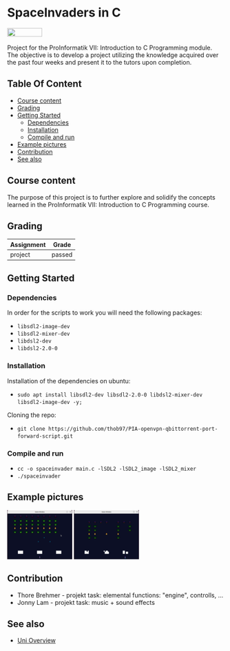 # SpaceInvaders in C

<p float="left">
    <img src="./example_pictures/preview.gif"  width="40%" height="40%">
</p>

Project for the ProInformatik VII: Introduction to C Programming module. The objective is to develop a project utilizing the knowledge acquired over the past four weeks and present it to the tutors upon completion.

## Table Of Content

- [Course content](#course-content)
- [Grading](#grading)
- [Getting Started](#getting-started)
  - [Dependencies](#dependencies)
  - [Installation](#installation)
  - [Compile and run](#compile-and-run)
- [Example pictures](#example-pictures)
- [Contribution](#contribution)
- [See also](#see-also)


## Course content

The purpose of this project is to further explore and solidify the concepts learned in the ProInformatik VII: Introduction to C Programming course.


## Grading

| Assignment  | Grade |
| ------------- | ------------- |
| project  | passed  |

## Getting Started 
### Dependencies

In order for the scripts to work you will need the following packages:
 * `libsdl2-image-dev`
 * `libsdl2-mixer-dev`
 * `libdsl2-dev`
 * `libdsl2-2.0-0`

 ### Installation

Installation of the dependencies on ubuntu:
 - `sudo apt install libsdl2-dev libsdl2-2.0-0 libdsl2-mixer-dev libsdl2-image-dev -y;`

Cloning the repo:
 - `git clone https://github.com/thob97/PIA-openvpn-qbittorrent-port-forward-script.git`

 ### Compile and run
 - `cc -o spaceinvader main.c -lSDL2 -lSDL2_image -lSDL2_mixer`
 - `./spaceinvader`

## Example pictures
<p float="left">
    <img src="./example_pictures/pic1.png"  width="30%" height="30%">
    <img src="./example_pictures/pic2.png"  width="30%" height="30%">
</p>


## Contribution

* Thore Brehmer - projekt task: elemental functions: "engine", controlls, ...
* Jonny Lam - projekt task: music + sound effects
  
## See also
* [Uni Overview](https://github.com/thob97/uni_overview.git)
